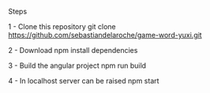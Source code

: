 Steps

1 - Clone this repository git clone https://github.com/sebastiandelaroche/game-word-yuxi.git

2 - Download npm install dependencies

3 - Build the angular project npm run build

4 - In localhost server can be raised npm start
